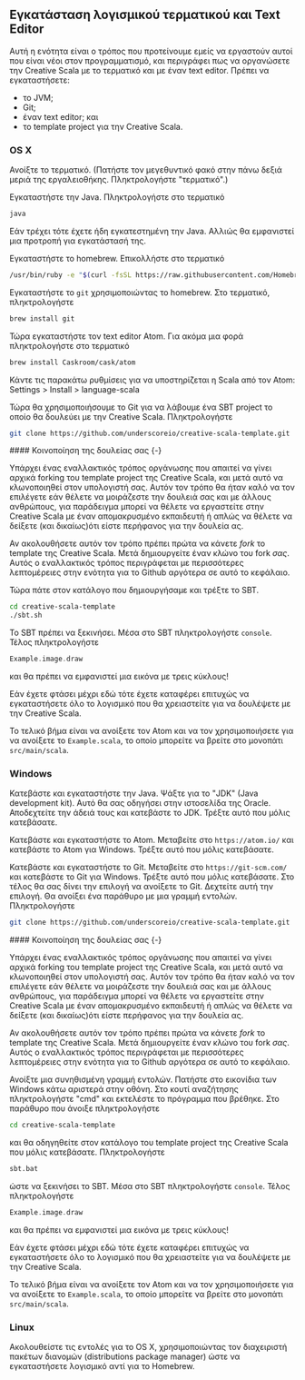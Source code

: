 ## Εγκατάσταση λογισμικού τερματικού και Text Editor

Αυτή η ενότητα είναι ο τρόπος που προτείνουμε εμείς να εργαστούν αυτοί που είναι νέοι στον προγραμματισμό, και περιγράφει πως να οργανώσετε την Creative Scala με το τερματικό και με έναν text editor.
Πρέπει να εγκαταστήσετε:

- το JVM;
- Git;
- έναν text editor; και
- το template project για την Creative Scala.


### OS X

Ανοίξτε το τερματικό. (Πατήστε τον μεγεθυντικό φακό στην πάνω δεξιά μεριά της εργαλειοθήκης. Πληκτρολογήστε "τερματικό".)

Εγκαταστήστε την Java.
Πληκτρολογήστε στο τερματικό

```bash
java
```

Εάν τρέχει τότε έχετε ήδη εγκατεστημένη την Java.
Αλλιώς θα εμφανιστεί μια προτροπή για εγκατάστασή της.

Εγκαταστήστε το homebrew.
Επικολλήστε στο τερματικό

```bash
/usr/bin/ruby -e "$(curl -fsSL https://raw.githubusercontent.com/Homebrew/install/master/install)"
```

Εγκαταστήστε το `git` χρησιμοποιώντας το homebrew.
Στο τερματικό, πληκτρολογήστε

```bash
brew install git
```

Τώρα εγκαταστήστε τον text editor Atom.
Για ακόμα μια φορά πληκτρολογήστε στο τερματικό

```bash
brew install Caskroom/cask/atom
```

Κάντε τις παρακάτω ρυθμίσεις για να υποστηρίζεται η Scala από τον Atom: Settings > Install > language-scala

Τώρα θα χρησιμοποιήσουμε το Git για να λάβουμε ένα SBT project το οποίο θα δουλεύει με την Creative Scala.
Πληκτρολογήστε

```bash
git clone https://github.com/underscoreio/creative-scala-template.git
```

<div class="callout callout-info">
#### Κοινοποίηση της δουλείας σας {-}

Υπάρχει ένας εναλλακτικός τρόπος οργάνωσης που απαιτεί να γίνει αρχικά forking του template project της Creative Scala, και μετά αυτό να κλωνοποιηθεί στον υπολογιστή σας.
Αυτόν τον τρόπο θα ήταν καλό να τον επιλέγετε εάν θέλετε να μοιράζεστε την δουλειά σας και με άλλους ανθρώπους, για παράδειγμα μπορεί να θέλετε να εργαστείτε στην Creative Scala με έναν απομακρυσμένο εκπαιδευτή ή απλώς να θέλετε να δείξετε (και δικαίως)ότι είστε περήφανος για την δουλεία ας.

Αν ακολουθήσετε αυτόν τον τρόπο πρέπει πρώτα να κάνετε *fork* το template της Creative Scala.
Μετά δημιουργείτε έναν κλώνο του fork *σας*.
Αυτός ο εναλλακτικός τρόπος περιγράφεται με περισσότερες λεπτομέρειες στην ενότητα για το  Github αργότερα σε αυτό το κεφάλαιο.
</div>


Τώρα πάτε στον κατάλογο που δημιουργήσαμε και τρέξτε το SBT.

```bash
cd creative-scala-template
./sbt.sh
```

Το SBT πρέπει να ξεκινήσει.
Μέσα στο SBT πληκτρολογήστε `console`.
Τέλος πληκτρολογήστε

```scala
Example.image.draw
```

και θα πρέπει να εμφανιστεί μια εικόνα με τρεις κύκλους!

Εάν έχετε φτάσει μέχρι εδώ τότε έχετε καταφέρει επιτυχώς να εγκαταστήσετε όλο το λογισμικό που θα χρειαστείτε για να δουλέψετε με την Creative Scala.

Το τελικό βήμα είναι να ανοίξετε τον Atom και να τον χρησιμοποιήσετε για να ανοίξετε το  `Example.scala`, το οποίο μπορείτε να βρείτε στο μονοπάτι `src/main/scala`.


### Windows

Κατεβάστε και εγκαταστήστε την Java.
Ψάξτε για το "JDK" (Java development kit).
Αυτό θα σας οδηγήσει στην ιστοσελίδα της Oracle.
Αποδεχτείτε την άδειά τους και κατεβάστε το JDK.
Τρέξτε αυτό που μόλις κατεβάσατε.

Κατεβάστε και εγκαταστήστε το Atom.
Μεταβείτε στο `https://atom.io/` και κατεβάστε το Atom για Windows.
Τρέξτε αυτό που μόλις κατεβάσατε.

Κατεβάστε και εγκαταστήστε το Git.
Μεταβείτε στο `https://git-scm.com/` και κατεβάστε το Git για Windows.
Τρέξτε αυτό που μόλις κατεβάσατε.
Στο τέλος θα σας δίνει την επιλογή να ανοίξετε το Git.
Δεχτείτε αυτή την επιλογή.
Θα ανοίξει ένα παράθυρο με μια γραμμή εντολών.
Πληκτρολογήστε


```bash
git clone https://github.com/underscoreio/creative-scala-template.git
```

<div class="callout callout-info">
#### Κοινοποίηση της δουλείας σας {-}

Υπάρχει ένας εναλλακτικός τρόπος οργάνωσης που απαιτεί να γίνει αρχικά forking του template project της Creative Scala, και μετά αυτό να κλωνοποιηθεί στον υπολογιστή σας.
Αυτόν τον τρόπο θα ήταν καλό να τον επιλέγετε εάν θέλετε να μοιράζεστε την δουλειά σας και με άλλους ανθρώπους, για παράδειγμα μπορεί να θέλετε να εργαστείτε στην Creative Scala με έναν απομακρυσμένο εκπαιδευτή ή απλώς να θέλετε να δείξετε (και δικαίως)ότι είστε περήφανος για την δουλεία ας.

Αν ακολουθήσετε αυτόν τον τρόπο πρέπει πρώτα να κάνετε *fork* το template της Creative Scala.
Μετά δημιουργείτε έναν κλώνο του fork *σας*.
Αυτός ο εναλλακτικός τρόπος περιγράφεται με περισσότερες λεπτομέρειες στην ενότητα για το  Github αργότερα σε αυτό το κεφάλαιο.
</div>

Ανοίξτε μια συνηθισμένη γραμμή εντολών.
Πατήστε στο εικονίδια των Windows κάτω αριστερά στην οθόνη.
Στο κουτί αναζήτησης πληκτρολογήστε "cmd" και εκτελέστε το πρόγραμμα που βρέθηκε.
Στο παράθυρο που άνοιξε πληκτρολογήστε

```bash
cd creative-scala-template
```

και θα οδηγηθείτε στον κατάλογο του template project της Creative Scala που μόλις κατεβάσατε.
Πληκτρολογήστε

```bash
sbt.bat
```

ώστε να ξεκινήσει το SBT.
Μέσα στο SBT πληκτρολογήστε `console`.
Τέλος πληκτρολογήστε

```scala
Example.image.draw
```

και θα πρέπει να εμφανιστεί μια εικόνα με τρεις κύκλους!

Εάν έχετε φτάσει μέχρι εδώ τότε έχετε καταφέρει επιτυχώς να εγκαταστήσετε όλο το λογισμικό που θα χρειαστείτε για να δουλέψετε με την Creative Scala.

Το τελικό βήμα είναι να ανοίξετε τον Atom και να τον χρησιμοποιήσετε για να ανοίξετε το  `Example.scala`, το οποίο μπορείτε να βρείτε στο μονοπάτι `src/main/scala`.


### Linux

Ακολουθείστε τις εντολές για το OS X, χρησιμοποιώντας τον διαχειριστή πακέτων διανομών (distributions package manager) ώστε να εγκαταστήσετε λογισμικό αντί για το Homebrew.
